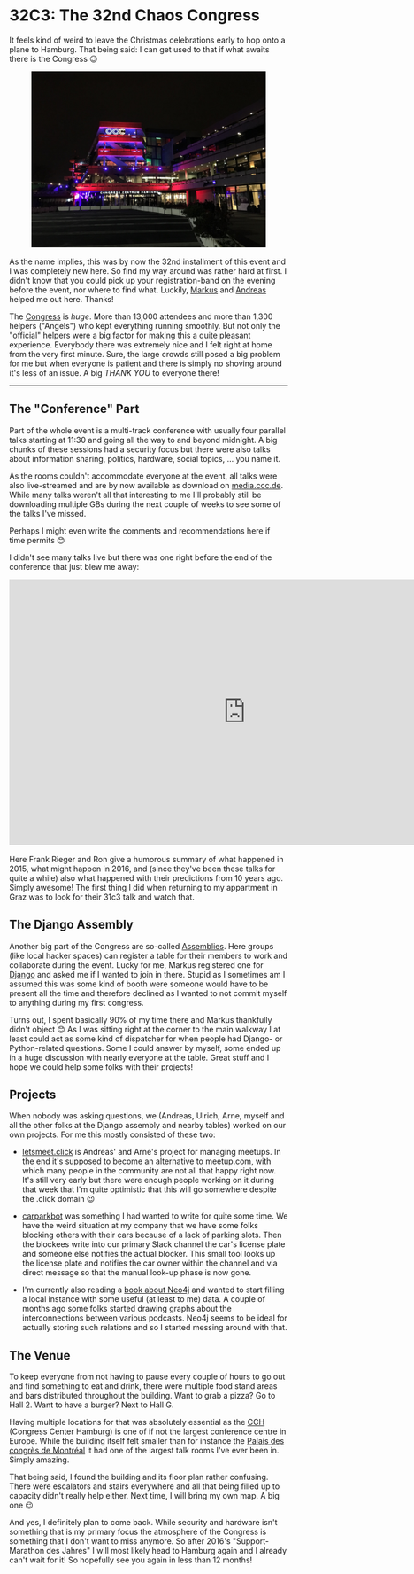 # 32C3: The 32nd Chaos Congress

It feels kind of weird to leave the Christmas celebrations early to hop onto a
plane to Hamburg. That being said: I can get used to that if what awaits there
is the Congress 😉

<figure><img src="cch.jpg" alt=""/></figure>

As the name implies, this was by now the 32nd installment of this event and I
was completely new here. So find my way around was rather hard at first. I
didn't know that you could pick up your registration-band on the evening before
the event, nor where to find what. Luckily, [Markus](http://www.keimlink.de/)
and [Andreas](http://madflex.de) helped me out here. Thanks!

The [Congress][32c3] is *huge*. More than 13,000 attendees and more than 1,300
helpers ("Angels") who kept everything running smoothly. But not only the
"official" helpers were a big factor for making this a quite pleasant
experience. Everybody there was extremely nice and I felt right at home from
the very first minute. Sure, the large crowds still posed a big problem for me
but when everyone is patient and there is simply no shoving around it's less of
an issue. A big *THANK YOU* to everyone there!

------

## The "Conference" Part

Part of the whole event is a multi-track conference with usually four parallel
talks starting at 11:30 and going all the way to and beyond midnight. A big
chunks of these sessions had a security focus but there were also talks about
information sharing, politics, hardware, social topics, ... you name it.

As the rooms couldn't accommodate everyone at the event, all talks were also
live-streamed and are by now available as download on
[media.ccc.de](https://media.ccc.de/c/32c3). While many talks weren't all that
interesting to me I'll probably still be downloading multiple GBs during the
next couple of weeks to see some of the talks I've missed.

Perhaps I might even write the comments and recommendations here if time permits
😊

I didn't see many talks live but there was one right before the end of the
conference that just blew me away:

<iframe width="853" height="480" src="https://media.ccc.de/v/32c3-7546-security_nightmares_0x10/oembed" frameborder="0" allowfullscreen></iframe>

Here Frank Rieger and Ron give a humorous summary of what happened in 2015, what
might happen in 2016, and (since they've been these talks for quite a while)
also what happened with their predictions from 10 years ago. Simply awesome! The
first thing I did when returning to my appartment in Graz was to look for their
31c3 talk and watch that.


## The Django Assembly

Another big part of the Congress are so-called [Assemblies][as]. Here groups
(like local hacker spaces) can register a table for their members to work and
collaborate during the event. Lucky for me, Markus registered one for
[Django][da] and asked me if I wanted to join in there. Stupid as I sometimes am
I assumed this was some kind of booth were someone would have to be present all
the time and therefore declined as I wanted to not commit myself to anything
during my first congress.

Turns out, I spent basically 90% of my time there and Markus thankfully didn't
object 😊 As I was sitting right at the corner to the main walkway I at least
could act as some kind of dispatcher for when people had Django- or
Python-related questions. Some I could answer by myself, some ended up in a huge
discussion with nearly everyone at the table. Great stuff and I hope we could
help some folks with their projects!


## Projects

When nobody was asking questions, we (Andreas, Ulrich, Arne, myself and all the
other folks at the Django assembly and nearby tables) worked on our own
projects. For me this mostly consisted of these two:

* [letsmeet.click][lmc] is Andreas' and Arne's project for managing meetups. In
  the end it's supposed to become an alternative to meetup.com, with which many
  people in the community are not all that happy right now. It's still very
  early but there were enough people working on it during that week that I'm
  quite optimistic that this will go somewhere despite the .click domain 😉

* [carparkbot][] was something I had wanted to write for quite some time. We
  have the weird situation at my company that we have some folks blocking others
  with their cars because of a lack of parking slots. Then the blockees write
  into our primary Slack channel the car's license plate and someone else
  notifies the actual blocker. This small tool looks up the license plate and
  notifies the car owner within the channel and via direct message so that the
  manual look-up phase is now gone.

* I'm currently also reading a [book about Neo4j](http://graphdatabases.com/)
  and wanted to start filling a local instance with some useful (at least to me)
  data. A couple of months ago some folks started drawing graphs about the
  interconnections between various podcasts. Neo4j seems to be ideal for
  actually storing such relations and so I started messing around with that.


## The Venue

To keep everyone from not having to pause every couple of hours to go out and
find something to eat and drink, there were multiple food stand areas and bars
distributed throughout the building. Want to grab a pizza? Go to Hall 2. Want to
have a burger? Next to Hall G.

Having multiple locations for that was absolutely essential as the [CCH][]
(Congress Center Hamburg) is one of if not the largest conference centre in
Europe. While the building itself felt smaller than for instance the
[Palais des congrès de Montréal][pcm] it had one of the largest talk rooms I've
ever been in. Simply amazing.

That being said, I found the building and its floor plan rather confusing. There
were escalators and stairs everywhere and all that being filled up to capacity
didn't really help either. Next time, I will bring my own map. A big one 😉

And yes, I definitely plan to come back. While security and hardware isn't
something that is my primary focus the atmosphere of the Congress is something
that I don't want to miss anymore. So after 2016's "Support-Marathon des Jahres"
I will most likely head to Hamburg again and I already can't wait for it! So
hopefully see you again in less than 12 months!

[lmc]: https://letsmeet.click
[as]: https://events.ccc.de/congress/2015/wiki/Static:Assemblies
[da]: https://events.ccc.de/congress/2015/wiki/Assembly:Django
[carparkbot]: https://github.com/zerok/carparkbot
[pcm]: http://congresmtl.com/en/convention-center/facts-and-figures/
[cch]: http://www.cch.de
[32c3]: https://events.ccc.de/congress/2015/wiki/Main_Page
